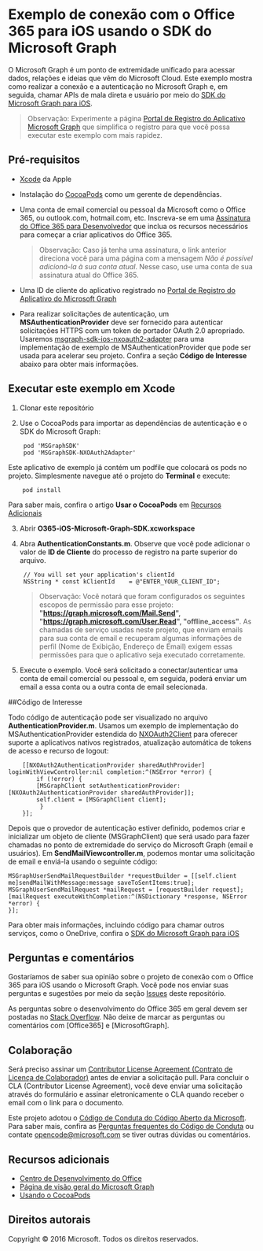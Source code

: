 # Exemplo de conexão com o Office 365 para iOS usando o SDK do Microsoft Graph

O Microsoft Graph é um ponto de extremidade unificado para acessar dados, relações e ideias que vêm do Microsoft Cloud. Este exemplo mostra como realizar a conexão e a autenticação no Microsoft Graph e, em seguida, chamar APIs de mala direta e usuário por meio do [SDK do Microsoft Graph para iOS](https://github.com/microsoftgraph/msgraph-sdk-ios).

> Observação: Experimente a página [Portal de Registro do Aplicativo Microsoft Graph](https://graph.microsoft.io/en-us/app-registration) que simplifica o registro para que você possa executar este exemplo com mais rapidez.

## Pré-requisitos
* [Xcode](https://developer.apple.com/xcode/downloads/) da Apple
* Instalação do [CocoaPods](https://guides.cocoapods.org/using/using-cocoapods.html) como um gerente de dependências.
* Uma conta de email comercial ou pessoal da Microsoft como o Office 365, ou outlook.com, hotmail.com, etc. Inscreva-se em uma [Assinatura do Office 365 para Desenvolvedor](https://aka.ms/devprogramsignup) que inclua os recursos necessários para começar a criar aplicativos do Office 365.

     > Observação: Caso já tenha uma assinatura, o link anterior direciona você para uma página com a mensagem *Não é possível adicioná-la à sua conta atual*. Nesse caso, use uma conta de sua assinatura atual do Office 365.    
* Uma ID de cliente do aplicativo registrado no [Portal de Registro do Aplicativo do Microsoft Graph](https://graph.microsoft.io/en-us/app-registration)
* Para realizar solicitações de autenticação, um **MSAuthenticationProvider** deve ser fornecido para autenticar solicitações HTTPS com um token de portador OAuth 2.0 apropriado. Usaremos [msgraph-sdk-ios-nxoauth2-adapter](https://github.com/microsoftgraph/msgraph-sdk-ios-nxoauth2-adapter) para uma implementação de exemplo de MSAuthenticationProvider que pode ser usada para acelerar seu projeto. Confira a seção **Código de Interesse** abaixo para obter mais informações.


## Executar este exemplo em Xcode

1. Clonar este repositório
2. Use o CocoaPods para importar as dependências de autenticação e o SDK do Microsoft Graph:

        pod 'MSGraphSDK'
        pod 'MSGraphSDK-NXOAuth2Adapter'


 Este aplicativo de exemplo já contém um podfile que colocará os pods no projeto. Simplesmente navegue até o projeto do **Terminal** e execute:

        pod install

   Para saber mais, confira o artigo **Usar o CocoaPods** em [Recursos Adicionais](#recursos-adicionais)

3. Abrir **O365-iOS-Microsoft-Graph-SDK.xcworkspace**
4. Abra **AuthenticationConstants.m**. Observe que você pode adicionar o valor de **ID de Cliente** do processo de registro na parte superior do arquivo.

        // You will set your application's clientId
        NSString * const kClientId    = @"ENTER_YOUR_CLIENT_ID";

    > Observação: Você notará que foram configurados os seguintes escopos de permissão para esse projeto: **"https://graph.microsoft.com/Mail.Send", "https://graph.microsoft.com/User.Read", "offline_access"**. As chamadas de serviço usadas neste projeto, que enviam emails para sua conta de email e recuperam algumas informações de perfil (Nome de Exibição, Endereço de Email) exigem essas permissões para que o aplicativo seja executado corretamente.

5. Execute o exemplo. Você será solicitado a conectar/autenticar uma conta de email comercial ou pessoal e, em seguida, poderá enviar um email a essa conta ou a outra conta de email selecionada.


##Código de Interesse

Todo código de autenticação pode ser visualizado no arquivo **AuthenticationProvider.m**. Usamos um exemplo de implementação do MSAuthenticationProvider estendida do [NXOAuth2Client](https://github.com/nxtbgthng/OAuth2Client) para oferecer suporte a aplicativos nativos registrados, atualização automática de tokens de acesso e recurso de logout:

        [[NXOAuth2AuthenticationProvider sharedAuthProvider] loginWithViewController:nil completion:^(NSError *error) {
            if (!error) {
            [MSGraphClient setAuthenticationProvider:[NXOAuth2AuthenticationProvider sharedAuthProvider]];
            self.client = [MSGraphClient client];
             }
        }];


Depois que o provedor de autenticação estiver definido, podemos criar e inicializar um objeto de cliente (MSGraphClient) que será usado para fazer chamadas no ponto de extremidade do serviço do Microsoft Graph (email e usuários). Em **SendMailViewcontroller.m**, podemos montar uma solicitação de email e enviá-la usando o seguinte código:

    MSGraphUserSendMailRequestBuilder *requestBuilder = [[self.client me]sendMailWithMessage:message saveToSentItems:true];    
    MSGraphUserSendMailRequest *mailRequest = [requestBuilder request];   
    [mailRequest executeWithCompletion:^(NSDictionary *response, NSError *error) {      
    }];


Para obter mais informações, incluindo código para chamar outros serviços, como o OneDrive, confira o [SDK do Microsoft Graph para iOS](https://github.com/microsoftgraph/msgraph-sdk-ios)

## Perguntas e comentários

Gostaríamos de saber sua opinião sobre o projeto de conexão com o Office 365 para iOS usando o Microsoft Graph. Você pode nos enviar suas perguntas e sugestões por meio da seção [Issues](https://github.com/microsoftgraph/iOS-objectivec-connect-sample/issues) deste repositório.

As perguntas sobre o desenvolvimento do Office 365 em geral devem ser postadas no [Stack Overflow](http://stackoverflow.com/questions/tagged/Office365+API). Não deixe de marcar as perguntas ou comentários com [Office365] e [MicrosoftGraph].

## Colaboração
Será preciso assinar um [Contributor License Agreement (Contrato de Licença de Colaborador)](https://cla.microsoft.com/) antes de enviar a solicitação pull. Para concluir o CLA (Contributor License Agreement), você deve enviar uma solicitação através do formulário e assinar eletronicamente o CLA quando receber o email com o link para o documento.

Este projeto adotou o [Código de Conduta do Código Aberto da Microsoft](https://opensource.microsoft.com/codeofconduct/). Para saber mais, confira as [Perguntas frequentes do Código de Conduta](https://opensource.microsoft.com/codeofconduct/faq/) ou contate [opencode@microsoft.com](mailto:opencode@microsoft.com) se tiver outras dúvidas ou comentários.

## Recursos adicionais

* [Centro de Desenvolvimento do Office](http://dev.office.com/)
* [Página de visão geral do Microsoft Graph](https://graph.microsoft.io)
* [Usando o CocoaPods](https://guides.cocoapods.org/using/using-cocoapods.html)

## Direitos autorais
Copyright © 2016 Microsoft. Todos os direitos reservados.